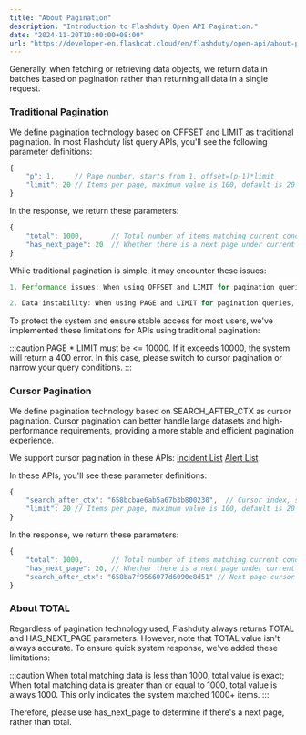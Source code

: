 ```yaml
---
title: "About Pagination"
description: "Introduction to Flashduty Open API Pagination."
date: "2024-11-20T10:00:00+08:00"
url: "https://developer-en.flashcat.cloud/en/flashduty/open-api/about-pagination"
---
```


Generally, when fetching or retrieving data objects, we return data in batches based on pagination rather than returning all data in a single request.

### Traditional Pagination

We define pagination technology based on OFFSET and LIMIT as traditional pagination. In most Flashduty list query APIs, you'll see the following parameter definitions:

```js
{
    "p": 1,     // Page number, starts from 1. offset=(p-1)*limit
    "limit": 20 // Items per page, maximum value is 100, default is 20
}
```

In the response, we return these parameters:
```js
{
    "total": 1000,       // Total number of items matching current conditions
    "has_next_page": 20  // Whether there is a next page under current conditions
}
```

While traditional pagination is simple, it may encounter these issues:

```js
1. Performance issues: When using OFFSET and LIMIT for pagination queries, the database needs to skip a specified number of rows (OFFSET) and then return a specified number of rows (LIMIT). As the offset increases, query performance may decrease, especially when handling large amounts of data. Each query needs to scan and skip previous rows, making queries progressively slower.

2. Data instability: When using PAGE and LIMIT for pagination queries, if data is deleted or inserted during the query, results may become unstable. For example, if rows are deleted during the query process, subsequent offsets may become invalid, leading to inaccurate or missing results.
```

To protect the system and ensure stable access for most users, we've implemented these limitations for APIs using traditional pagination:

:::caution
PAGE * LIMIT must be <= 10000. If it exceeds 10000, the system will return a 400 error. In this case, please switch to cursor pagination or narrow your query conditions.
:::

### Cursor Pagination

We define pagination technology based on SEARCH_AFTER_CTX as cursor pagination. Cursor pagination can better handle large datasets and high-performance requirements, providing a more stable and efficient pagination experience.

We support cursor pagination in these APIs:
[Incident List](https://developer-en.flashcat.cloud/en/flashduty/incidents/incident-list)
[Alert List](https://developer-en.flashcat.cloud/en/flashduty/alerts/alert-list)

In these APIs, you'll see these parameter definitions:

```js
{
    "search_after_ctx": "658bcbae6ab5a67b3b800230",  // Cursor index, starts from first page if not set
    "limit": 20 // Items per page, maximum value is 100, default is 20
}
```

In the response, we return these parameters:
```js
{
    "total": 1000,       // Total number of items matching current conditions
    "has_next_page": 20, // Whether there is a next page under current conditions
    "search_after_ctx": "658ba7f9566077d6090e8d51" // Next page cursor address, returned only if next page exists
}
```

### About TOTAL

Regardless of pagination technology used, Flashduty always returns TOTAL and HAS_NEXT_PAGE parameters. However, note that TOTAL value isn't always accurate. To ensure quick system response, we've added these limitations:

:::caution
When total matching data is less than 1000, total value is exact;
When total matching data is greater than or equal to 1000, total value is always 1000. This only indicates the system matched 1000+ items.
:::

Therefore, please use has_next_page to determine if there's a next page, rather than total. 